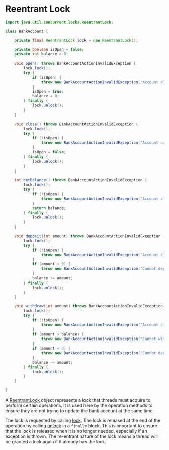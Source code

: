 # Reentrant Lock

```java
import java.util.concurrent.locks.ReentrantLock;

class BankAccount {

    private final ReentrantLock lock = new ReentrantLock();

    private boolean isOpen = false;
    private int balance = 0;

    void open() throws BankAccountActionInvalidException {
        lock.lock();
        try {
            if (isOpen) {
                throw new BankAccountActionInvalidException("Account already open");
            }
            isOpen = true;
            balance = 0;
        } finally {
            lock.unlock();
        }
    }

    void close() throws BankAccountActionInvalidException {
        lock.lock();
        try {
            if (!isOpen) {
                throw new BankAccountActionInvalidException("Account not open");
            }
            isOpen = false;
        } finally {
            lock.unlock();
        }
    }

    int getBalance() throws BankAccountActionInvalidException {
        lock.lock();
        try {
            if (!isOpen) {
                throw new BankAccountActionInvalidException("Account closed");
            }
            return balance;
        } finally {
            lock.unlock();
        }
    }

    void deposit(int amount) throws BankAccountActionInvalidException {
        lock.lock();
        try {
            if (!isOpen) {
                throw new BankAccountActionInvalidException("Account closed");
            }
            if (amount < 0) {
                throw new BankAccountActionInvalidException("Cannot deposit or withdraw negative amount");
            }
            balance += amount;
        } finally {
            lock.unlock();
        }
    }

    void withdraw(int amount) throws BankAccountActionInvalidException {
        lock.lock();
        try {
            if (!isOpen) {
                throw new BankAccountActionInvalidException("Account closed");
            }
            if (amount > balance) {
                throw new BankAccountActionInvalidException("Cannot withdraw more money than is currently in the account");
            }
            if (amount < 0) {
                throw new BankAccountActionInvalidException("Cannot deposit or withdraw negative amount");
            }
            balance -= amount;
        } finally {
            lock.unlock();
        }
    }

}
```

A [ReentrantLock][docs-reentrantlock] object represents a lock that threads must acquire to perform certain operations.
It is used here by the operation methods to ensure they are not trying to update the bank account at the same time.

The lock is requested by calling [lock][docs-reentrantlock-lock].
The lock is released at the end of the operation by calling [unlock][docs-reentrantlock-unlock] in a `finally` block.
This is important to ensure that the lock is released when it is no longer needed, especially if an exception is thrown.
The re-entrant nature of the lock means a thread will be granted a lock again if it already has the lock.

[docs-reentrantlock]: https://docs.oracle.com/en/java/javase/25/docs/api/java.base/java/util/concurrent/locks/ReentrantLock.html
[docs-reentrantlock-lock]: https://docs.oracle.com/en/java/javase/25/docs/api/java.base/java/util/concurrent/locks/ReentrantLock.html#lock()
[docs-reentrantlock-unlock]: https://docs.oracle.com/en/java/javase/25/docs/api/java.base/java/util/concurrent/locks/ReentrantLock.html#unlock()
